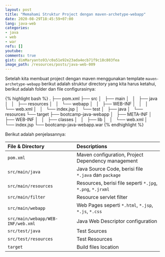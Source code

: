 ```yaml
---
layout: post
title: "Memahami Struktur Project dengan maven-archetype-webapp"
date: 2020-08-29T18:45:59+07:00
lang: java-web
categories:
- java
- web
- war
refs: []
youtube: 
comments: true
gist: dimMaryanto93/c0a51e92e23ada4ecb71f9c18c803fea
image_path: /resources/posts/java-web-009
---
```


Setelah kita membuat project dengan maven menggunakan template `maven-archetype-webapp` berikut adalah struktur directory yang kita harus ketahui, berikut adalah folder dan file configurasinya:

{% highlight bash %}
.
├── pom.xml
├── src
│   ├── main
│   │   ├── java
│   │   ├── resources
│   │   └── webapp
│   │       ├── WEB-INF
│   │       │   └── web.xml
│   │       └── index.jsp
│   └── test
│       ├── java
│       └── resources
└── target
    ├── bootcamp-java-webapp
    │   ├── META-INF
    │   ├── WEB-INF
    │   │   ├── classes
    │   │   ├── lib
    │   │   └── web.xml
    │   └── index.jsp
    └── bootcamp-java-webapp.war
{% endhighlight %}

Berikut adalah penjelasannya:

| File & Directory | Descriptions |
| :--- |:--- |
| `pom.xml` | Maven configuration, Project Dependency management |
| `src/main/java` | Java Source Code, berisi file `*.java` dan `package` |
| `src/main/resources` | Resources, berisi file seperti `*.jpg`, `*.png`, `*.jrxml` |
| `src/main/filter` | Resource servlet filter |
| `src/main/webapp` | Web Pages seperti `*.html`, `*.jsp`, `*.js`, `*.css` |
| `src/main/webapp/WEB-INF/web.xml` | Java Web Descriptor configuration |
| `src/test/java` | Test Sources |
| `src/test/resources` | Test Resources |
| `target` | Build files location |
